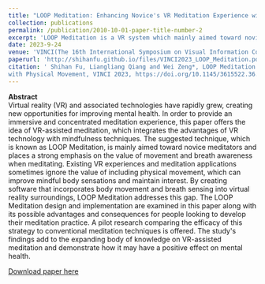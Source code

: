 ```yaml
---
title: "LOOP Meditation: Enhancing Novice's VR Meditation Experience with Physical Movement"
collection: publications
permalink: /publication/2010-10-01-paper-title-number-2
excerpt: 'LOOP Meditation is a VR system which mainly aimed toward novice meditators and places a strong emphasis on the value of movement and breath awareness when meditating.'
date: 2023-9-24
venue: 'VINCI(The 16th International Symposium on Visual Information Communication and Interaction)'
paperurl: 'http://shihanfu.github.io/files/VINCI2023_LOOP_Meditation.pdf'
citation: ' Shihan Fu, Liangliang Qiang and Wei Zeng*, LOOP Meditation: Enhancing Novice’s VR Meditation Experience
with Physical Movement, VINCI 2023, https://doi.org/10.1145/3615522.36.'
---
```

**Abstract**   
Virtual reality (VR) and associated technologies have rapidly grew, creating new opportunities for improving mental health. In order to provide an immersive and concentrated meditation experience, this paper offers the idea of VR-assisted meditation, which integrates the advantages of VR technology with mindfulness techniques. The suggested technique, which is known as LOOP Meditation, is mainly aimed toward novice meditators and places a strong emphasis on the value of movement and breath awareness when meditating. Existing VR experiences and meditation applications sometimes ignore the value of including physical movement, which can improve mindful body sensations and maintain interest. By creating software that incorporates body movement and breath sensing into virtual reality surroundings, LOOP Meditation addresses this gap. 
The LOOP Meditation design and implementation are examined in this paper along with its possible advantages and consequences for people looking to develop their meditation practice. A pilot research comparing the efficacy of this strategy to conventional meditation techniques is offered. The study's findings add to the expanding body of knowledge on VR-assisted meditation and demonstrate how it may have a positive effect on mental health.

[Download paper here](files/VINCI2023_LOOP_Meditation.pdf)

<!--Recommended citation: Your Name, You. (2010). "Paper Title Number 2." <i>Journal 1</i>. 1(2).-->
